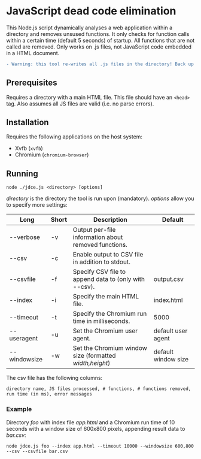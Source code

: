 # JavaScript dead code elimination
This Node.js script dynamically analyses a web application within a directory and removes unsused functions. It only checks for function calls within a certain time (default 5 seconds) of startup. All functions that are not called are removed. Only works on .js files, not JavaScript code embedded in a HTML document.

```diff
- Warning: this tool re-writes all .js files in the directory! Back up your code before running.
```



## Prerequisites
Requires a directory with a main HTML file. This file should have an `<head>` tag.
Also assumes all JS files are valid (i.e. no parse errors).



## Installation
Requires the following applications on the host system:
+ Xvfb (`xvfb`)
+ Chromium (`chromium-browser`)



## Running
```
node ./jdce.js <directory> [options]
```
_directory_ is the directory the tool is run upon (mandatory). _options_ allow you to specify more settings:

| Long         | Short | Description                                             | Default             |
|--------------|-------|---------------------------------------------------------|---------------------|
| --verbose    | -v    | Output per-file information about removed functions.    |                     |
| --csv        | -c    | Enable output to CSV file in addition to stdout.        |                     |
| --csvfile    | -f    | Specify CSV file to append data to (only with --csv).   | output.csv          |
| --index      | -i    | Specify the main HTML file.                             | index.html          |
| --timeout    | -t    | Specify the Chromium run time in milliseconds.          | 5000                |
| --useragent  | -u    | Set the Chromium user agent.                            | default user agent  |
| --windowsize | -w    | Set the Chromium window size (formatted _width,height_) | default window size |


The csv file has the following columns:
```
directory name, JS files processed, # functions, # functions removed, run time (in ms), error messages
```

### Example
Directory _foo_ with index file _app.html_ and a Chromium run time of 10 seconds with a window size of 600x800 pixels, appending result data to _bar.csv_:
```
node jdce.js foo --index app.html --timeout 10000 --windowsize 600,800 --csv --csvfile bar.csv
```
